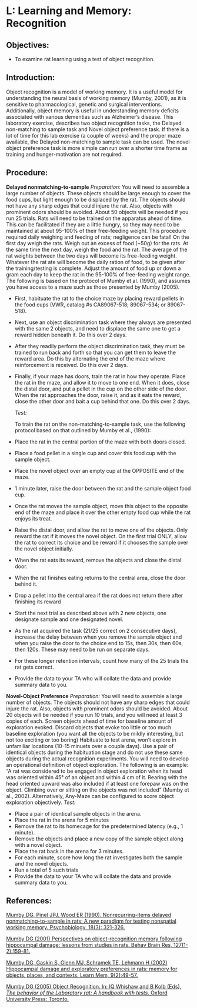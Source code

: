 # L: Learning and Memory: Recognition

## Objectives:

* To examine rat learning using a test of object recognition.

## Introduction:

Object recognition is a model of working memory. It is a useful model for understanding the neural basis of working memory \(Mumby, 2001\), as it is sensitive to pharmacological, genetic and surgical interventions. Additionally, object memory is useful in understanding memory deficits associated with various dementias such as Alzheimer’s disease. This laboratory exercise, describes two object recognition tasks, the Delayed non-matching to sample task and Novel object preference task. If there is a lot of time for this lab exercise \(a couple of weeks\) and the proper maze available, the Delayed non-matching to sample task can be used. The novel object preference task is more simple can run over a shorter time frame as training and hunger-motivation are not required.

## Procedure:

**Delayed nonmatching-to-sample** _Preparation:_ You will need to assemble a large number of objects. These objects should be large enough to cover the food cups, but light enough to be displaced by the rat. The objects should not have any sharp edges that could injure the rat. Also, objects with prominent odors should be avoided. About 50 objects will be needed if you run 25 trials. Rats will need to be trained on the apparatus ahead of time. This can be facilitated if they are a little hungry, so they may need to be maintained at about 95-100% of their free-feeding weight. This procedure required daily weighing and feeding of rats; negligence can be fatal! On the first day weigh the rats. Weigh out an excess of food \(~50g\) for the rats. At the same time the next day, weigh the food and the rat. The average of the rat weights between the two days will become its free-feeding weight. Whatever the rat ate will become the daily ration of food, to be given after the training/testing is complete. Adjust the amount of food up or down a gram each day to keep the rat in the 95-100% of free-feeding weight range. The following is based on the protocol of Mumby et al. \(1990\), and assumes you have access to a maze such as those presented by Mumby \(2005\).

* First, habituate the rat to the choice maze by placing reward pellets in the food cups \(VWR, catalog \#s CA89067-518; 89067-534; or 89067-518\).
* Next, use an object discrimination task where they always are presented with the same 2 objects, and need to displace the same one to get a reward hidden beneath it.  Do this over 2 days.
* After they readily perform the object discrimination task, they must be trained to run back and forth so that you can get them to leave the reward area.  Do this by alternating the end of the maze where reinforcement is received. Do this over 2 days.
* Finally, if your maze has doors, train the rat in how they operate. Place the rat in the maze, and allow it to move to one end. When it does, close the distal door, and put a pellet in the cup on the other side of the door. When the rat approaches the door, raise it, and as it eats the reward, close the other door and bait a cup behind that one. Do this over 2 days.

  _Test:_

  To train the rat on the non-matching-to-sample task, use the following protocol based on that outlined by Mumby et al., \(1990\):

* Place the rat in the central portion of the maze with both doors closed.
* Place a food pellet in a single cup and cover this food cup with the sample object.
* Place the novel object over an empty cup at the OPPOSITE end of the maze.
* 1 minute later, raise the door between the rat and the sample object food cup.
* Once the rat moves the sample object, move this object to the opposite end of the maze and place it over the other empty food cup while the rat enjoys its treat.
* Raise the distal door, and allow the rat to move one of the objects.  Only reward the rat if it moves the novel object.  On the first trial ONLY, allow the rat to correct its choice and be reward if it chooses the sample over the novel object initially.
* When the rat eats its reward, remove the objects and close the distal door.
* When the rat finishes eating returns to the central area, close the door behind it.
* Drop a pellet into the central area if the rat does not return there after finishing its reward
* Start the next trial as described above with 2 new objects, one designate sample and one designated novel.
* As the rat acquired the task \(21/25 correct on 2 consecutive days\), increase the delay between when you remove the sample object and when you raise the door to the choice end to 15s, then 30s, then 60s, then 120s.  These may need to be run on separate days.
* For these longer retention intervals, count how many of the 25 trials the rat gets correct.
* Provide the data to your TA who will collate the data and provide summary data to you.

**Novel-Object Preference** _Preparation:_ You will need to assemble a large number of objects. The objects should not have any sharp edges that could injure the rat. Also, objects with prominent odors should be avoided. About 20 objects will be needed if you run 10 trials, and you will need at least 3 copies of each. Screen objects ahead of time for baseline amount of exploration evoked. Discard objects that evoke too little or too much baseline exploration \(you want all the objects to be mildly interesting, but not too exciting or too boring\) Habituate to test arena, won’t explore in unfamiliar locations \(10-15 minuets over a couple days\). Use a pair of identical objects during the habituation stage and do not use these same objects during the actual recognition experiments. You will need to develop an operational definition of object exploration. The following is an example: “A rat was considered to be engaged in object exploration when its head was oriented within 45° of an object and within 4 cm of it. Rearing with the head oriented upward was also included if at least one forepaw was on the object. Climbing over or sitting on the objects was not included” \(Mumby et al., 2002\). Alternatively, Any-Maze can be configured to score object exploration objectively. _Test:_

* Place a pair of identical sample objects in the arena.
* Place the rat in the arena for 5 minutes
* Remove the rat to its homecage for the predetermined latency \(e.g., 1 minute\).
* Remove the objects and place a new copy of the sample object along with a novel object.
* Place the rat back in the arena for 3 minutes.
* For each minute, score how long the rat investigates both the sample and the novel objects.
* Run a total of 5 such trials
* Provide the data to your TA who will collate the data and provide summary data to you.

## References:

[Mumby DG, Pinel JPJ, Wood ER \(1990\). Nonrecurring-items delayed nonmatching-to-sample in rats: A new paradigm for testing nonspatial working memory. Psychobiology, 18\(3\): 321-326.](https://link.springer.com/article/10.3758/BF03327250)

[Mumby DG \(2001\) Perspectives on object-recognition memory following hippocampal damage: lessons from studies in rats. Behav Brain Res, 127\(1-2\):159-81.](https://www.ncbi.nlm.nih.gov/pubmed/11718890)

[Mumby DG, Gaskin S, Glenn MJ, Schramek TE, Lehmann H \(2002\) Hippocampal damage and exploratory preferences in rats: memory for objects, places, and contexts. Learn Mem, 9\(2\):49-57.](https://www.ncbi.nlm.nih.gov/pubmed/11992015)

[Mumby DG \(2005\) Object Recognition. In: IQ Whishaw and B Kolb \(Eds\), _The behavior of the Laboratory rat: A handbook with tests._ Oxford University Press: Toronto.](https://www.researchgate.net/publication/255662684_The_Behavior_of_the_Laboratory_Rat)


